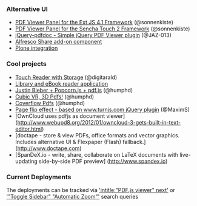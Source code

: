 ### Alternative UI

+ [PDF Viewer Panel for the Ext JS 4.1 Framework](https://github.com/SunboX/ext_ux_pdf_panel) (@sonnenkiste)
+ [PDF Viewer Panel for the Sencha Touch 2 Framework](https://github.com/SunboX/st2_pdf_panel) (@sonnenkiste)
+ [jQuery-pdfdoc - Simple jQuery PDF Viewer plugin](http://dev.funkynerd.com/projects/jquery-pdfdoc) (@JAZ-013)
+ [Alfresco Share add-on component](http://code.google.com/p/share-extras/wiki/MediaViewers)
+ [Plone integration](https://github.com/collective/collective.pdfjs)

### Cool projects
+ [Touch Reader with Storage](https://github.com/digitarald/pdf-reader.js) (@digitarald)
+ [Library and eBook reader application](https://developer.mozilla.org/en-US/demos/detail/elibri)
+ [Justin Bieber + Popcorn.js + pdf.js](http://scotland.proximity.on.ca/dxr/tmp/popcorn-js/plugins/pdf/bieber-demo.html) (@humphd)
+ [Cubic VR, 3D Pdfs!](http://scotland.proximity.on.ca/dxr/tmp/CubicVR.js/samples/pdf/) (@humphd)
+ [Coverflow Pdfs](http://cjcliffe.github.com/CubicVR.js/cubicvr/samples/pdf/pdf_gallery.html) (@humphd)
+ [Page flip effect - based on www.turnjs.com jQuery plugin](http://www.maxims6n.bget.ru/pdf_books/demo_21.html) (@MaximS)
+ [OwnCloud uses pdfjs as document viewer] (http://www.webupd8.org/2012/01/owncloud-3-gets-built-in-text-editor.html)
+ [doctape - store & view PDFs, office formats and vector graphics. Includes alternative UI & Flexpaper (Flash) fallback.] (http://www.doctape.com)
+ [SpanDeX.io - write, share, collaborate on LaTeX documents with live-updating side-by-side PDF preview] (http://www.spandex.io)

### Current Deployments

The deployments can be tracked via ['intitle:"PDF.js viewer" next'](https://www.google.com/search?q=intitle%3A"PDF.js+viewer"+next) or ['"Toggle Sidebar" "Automatic Zoom"'](https://www.google.com/search?q="Toggle+Sidebar"+"Automatic+Zoom") search queries